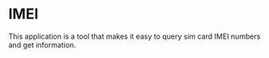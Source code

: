 # IMEI
This application is a tool that makes it easy to query sim card IMEI numbers and get information.
